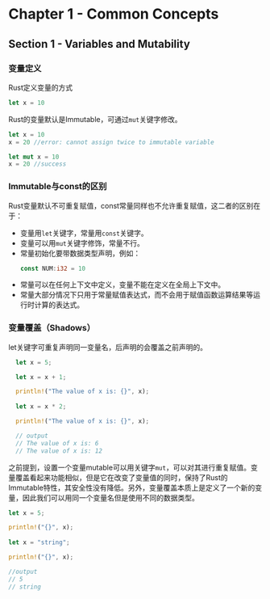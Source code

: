 # Chapter 1 - Common Concepts

## Section 1 - Variables and Mutability

  ### 变量定义  

  Rust定义变量的方式
  ```rust
  let x = 10
  ```
  Rust的变量默认是Immutable，可通过`mut`关键字修改。
  ```rust
  let x = 10
  x = 20 //error: cannot assign twice to immutable variable

  let mut x = 10
  x = 20 //success
  ```
  ### Immutable与const的区别
  
  Rust变量默认不可重复赋值，const常量同样也不允许重复赋值，这二者的区别在于：
   - 变量用`let`关键字，常量用`const`关键字。
   - 变量可以用`mut`关键字修饰，常量不行。
   - 常量初始化要带数据类型声明，例如：
     ```rust
     const NUM:i32 = 10
     ```
   - 常量可以在任何上下文中定义，变量不能在定义在全局上下文中。
   - 常量大部分情况下只用于常量赋值表达式，而不会用于赋值函数运算结果等运行时计算的表达式。

  ### 变量覆盖（Shadows）
  let关键字可重复声明同一变量名，后声明的会覆盖之前声明的。
  ```rust
    let x = 5;

    let x = x + 1;

    println!("The value of x is: {}", x);
    
    let x = x * 2;

    println!("The value of x is: {}", x);

    // output
    // The value of x is: 6
    // The value of x is: 12
  ```
  之前提到，设置一个变量mutable可以用关键字`mut`，可以对其进行重复赋值。变量覆盖看起来功能相似，但是它在改变了变量值的同时，保持了Rust的Immutable特性，其安全性没有降低。另外，变量覆盖本质上是定义了一个新的变量，因此我们可以用同一个变量名但是使用不同的数据类型。
  ```rust
  let x = 5;

  println!("{}", x);
    
  let x = "string";

  println!("{}", x);

  //output
  // 5
  // string
  ```


